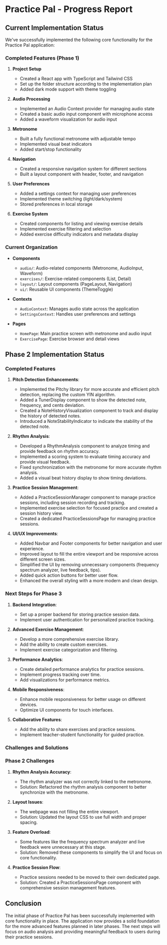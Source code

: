 # Practice Pal - Progress Report

## Current Implementation Status

We've successfully implemented the following core functionality for the Practice Pal application:

### Completed Features (Phase 1)

1. **Project Setup**
   - Created a React app with TypeScript and Tailwind CSS
   - Set up the folder structure according to the implementation plan
   - Added dark mode support with theme toggling

2. **Audio Processing**
   - Implemented an Audio Context provider for managing audio state
   - Created a basic audio input component with microphone access
   - Added a waveform visualization for audio input

3. **Metronome**
   - Built a fully functional metronome with adjustable tempo
   - Implemented visual beat indicators
   - Added start/stop functionality

4. **Navigation**
   - Created a responsive navigation system for different sections
   - Built a layout component with header, footer, and navigation

5. **User Preferences**
   - Added a settings context for managing user preferences
   - Implemented theme switching (light/dark/system)
   - Stored preferences in local storage

6. **Exercise System**
   - Created components for listing and viewing exercise details
   - Implemented exercise filtering and selection
   - Added exercise difficulty indicators and metadata display

### Current Organization

- **Components**
  - `audio/`: Audio-related components (Metronome, AudioInput, Waveform)
  - `exercises/`: Exercise-related components (List, Detail)
  - `layout/`: Layout components (PageLayout, Navigation)
  - `ui/`: Reusable UI components (ThemeToggle)

- **Contexts**
  - `AudioContext`: Manages audio state across the application
  - `SettingsContext`: Handles user preferences and settings

- **Pages**
  - `HomePage`: Main practice screen with metronome and audio input
  - `ExercisePage`: Exercise browser and detail views

## Phase 2 Implementation Status

### Completed Features

1. **Pitch Detection Enhancements**:
   - Implemented the Pitchy library for more accurate and efficient pitch detection, replacing the custom YIN algorithm.
   - Added a TunerDisplay component to show the detected note, frequency, and cents deviation.
   - Created a NoteHistoryVisualization component to track and display the history of detected notes.
   - Introduced a NoteStabilityIndicator to indicate the stability of the detected note.

2. **Rhythm Analysis**:
   - Developed a RhythmAnalysis component to analyze timing and provide feedback on rhythm accuracy.
   - Implemented a scoring system to evaluate timing accuracy and provide visual feedback.
   - Fixed synchronization with the metronome for more accurate rhythm analysis.
   - Added a visual beat history display to show timing deviations.

3. **Practice Session Management**:
   - Added a PracticeSessionManager component to manage practice sessions, including session recording and tracking.
   - Implemented exercise selection for focused practice and created a session history view.
   - Created a dedicated PracticeSessionsPage for managing practice sessions.

4. **UI/UX Improvements**:
   - Added Navbar and Footer components for better navigation and user experience.
   - Improved layout to fill the entire viewport and be responsive across different screen sizes.
   - Simplified the UI by removing unnecessary components (frequency spectrum analyzer, live feedback, tips).
   - Added quick action buttons for better user flow.
   - Enhanced the overall styling with a more modern and clean design.

### Next Steps for Phase 3

1. **Backend Integration**:
   - Set up a proper backend for storing practice session data.
   - Implement user authentication for personalized practice tracking.

2. **Advanced Exercise Management**:
   - Develop a more comprehensive exercise library.
   - Add the ability to create custom exercises.
   - Implement exercise categorization and filtering.

3. **Performance Analytics**:
   - Create detailed performance analytics for practice sessions.
   - Implement progress tracking over time.
   - Add visualizations for performance metrics.

4. **Mobile Responsiveness**:
   - Enhance mobile responsiveness for better usage on different devices.
   - Optimize UI components for touch interfaces.

5. **Collaborative Features**:
   - Add the ability to share exercises and practice sessions.
   - Implement teacher-student functionality for guided practice.

### Challenges and Solutions

### Phase 2 Challenges

1. **Rhythm Analysis Accuracy**:
   - The rhythm analyzer was not correctly linked to the metronome.
   - Solution: Refactored the rhythm analysis component to better synchronize with the metronome.

2. **Layout Issues**:
   - The webpage was not filling the entire viewport.
   - Solution: Updated the layout CSS to use full width and proper spacing.

3. **Feature Overload**:
   - Some features like the frequency spectrum analyzer and live feedback were unnecessary at this stage.
   - Solution: Removed these components to simplify the UI and focus on core functionality.

4. **Practice Session Flow**:
   - Practice sessions needed to be moved to their own dedicated page.
   - Solution: Created a PracticeSessionsPage component with comprehensive session management features.

## Conclusion

The initial phase of Practice Pal has been successfully implemented with core functionality in place. The application now provides a solid foundation for the more advanced features planned in later phases. The next steps will focus on audio analysis and providing meaningful feedback to users during their practice sessions.